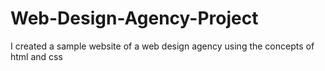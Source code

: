 # Web-Design-Agency-Project
I created a sample website of a web design agency using the concepts of html and css
